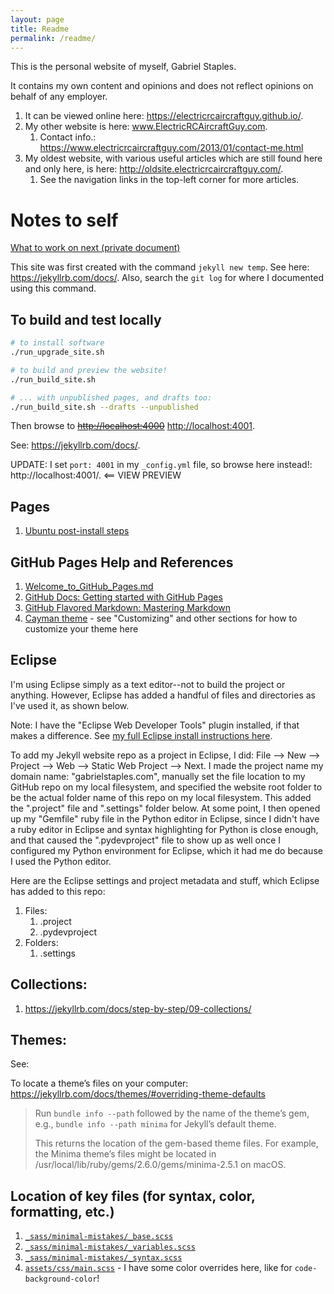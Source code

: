 ```yaml
---
layout: page
title: Readme
permalink: /readme/
---
```


<!--
The YAML front matter above tells Jekyll to process Liquid.
See: https://jekyllrb.com/docs/step-by-step/02-liquid/

Front matter is used to set variables for the page. See: https://jekyllrb.com/docs/step-by-step/03-front-matter/.
Ex:
my_number: 5  # now you can use this variable elsewhere with: `{{ page.my_number }}`
-->


This is the personal website of myself, Gabriel Staples.

It contains my own content and opinions and does not reflect opinions on behalf of any employer.

1. It can be viewed online here: https://electricrcaircraftguy.github.io/.
1. My other website is here: www.ElectricRCAircraftGuy.com.
    1. Contact info.: https://www.electricrcaircraftguy.com/2013/01/contact-me.html
1. My oldest website, with various useful articles which are still found here and only here, is here: http://oldsite.electricrcaircraftguy.com/.
    1. See the navigation links in the top-left corner for more articles.


# Notes to self

[What to work on next (private document)](https://docs.google.com/document/d/1OU-RhzRcdc3qY_txABohx3ohlPAxsHNOqEdSRxIjAXU/edit)

This site was first created with the command `jekyll new temp`. See here: https://jekyllrb.com/docs/. Also, search the `git log` for where I documented using this command.


## To build and test locally

```bash
# to install software
./run_upgrade_site.sh

# to build and preview the website!
./run_build_site.sh

# ... with unpublished pages, and drafts too:
./run_build_site.sh --drafts --unpublished
```

Then browse to <s><http://localhost:4000></s> <http://localhost:4001>.

See: https://jekyllrb.com/docs/.

UPDATE: I set `port: 4001` in my `_config.yml` file, so browse here instead!: http://localhost:4001/. <== VIEW PREVIEW


## Pages

1. [Ubuntu post-install steps](20190919-post_ubuntu_18_todos.md)


## GitHub Pages Help and References

1. [Welcome_to_GitHub_Pages.md](Welcome_to_GitHub_Pages.md)
1. [GitHub Docs: Getting started with GitHub Pages](https://docs.github.com/en/free-pro-team@latest/github/working-with-github-pages/getting-started-with-github-pages)
1. [GitHub Flavored Markdown: Mastering Markdown](https://guides.github.com/features/mastering-markdown/)
1. [Cayman theme](https://github.com/pages-themes/cayman) - see "Customizing" and other sections for how to customize your theme here


## Eclipse

I'm using Eclipse simply as a text editor--not to build the project or anything. However, Eclipse has added a handful of files and directories as I've used it, as shown below.

Note: I have the "Eclipse Web Developer Tools" plugin installed, if that makes a difference. See [my full Eclipse install instructions here][eclipse_pdf].

To add my Jekyll website repo as a project in Eclipse, I did: File --> New --> Project --> Web --> Static Web Project --> Next. I made the project name my domain name: "gabrielstaples.com", manually set the file location to my GitHub repo on my local filesystem, and specified the website root folder to be the actual folder name of this repo on my local filesystem. This added the ".project" file and ".settings" folder below. At some point, I then opened up my "Gemfile" ruby file in the Python editor in Eclipse, since I didn't have a ruby editor in Eclipse and syntax highlighting for Python is close enough, and that caused the ".pydevproject" file to show up as well once I configured my Python environment for Eclipse, which it had me do because I used the Python editor.

Here are the Eclipse settings and project metadata and stuff, which Eclipse has added to this repo:

1. Files:
    1. .project
    1. .pydevproject
1. Folders:
    1. .settings


## Collections:
1. https://jekyllrb.com/docs/step-by-step/09-collections/


## Themes:

See:

To locate a theme’s files on your computer: https://jekyllrb.com/docs/themes/#overriding-theme-defaults

> Run `bundle info --path` followed by the name of the theme’s gem, e.g., `bundle info --path minima` for Jekyll’s default theme.
>
> This returns the location of the gem-based theme files. For example, the Minima theme’s files might be located in /usr/local/lib/ruby/gems/2.6.0/gems/minima-2.5.1 on macOS.


## Location of key files (for syntax, color, formatting, etc.)
1. [`_sass/minimal-mistakes/_base.scss`](_sass/minimal-mistakes/_base.scss)
1. [`_sass/minimal-mistakes/_variables.scss`](_sass/minimal-mistakes/_variables.scss)
1. [`_sass/minimal-mistakes/_syntax.scss`](_sass/minimal-mistakes/_syntax.scss)
1. [`assets/css/main.scss`](assets/css/main.scss) - I have some color overrides here, like for `code-background-color`!



  [eclipse_pdf]: https://github.com/ElectricRCAircraftGuy/eRCaGuy_dotfiles/blob/master/eclipse/Eclipse%20setup%20instructions%20on%20a%20new%20Linux%20(or%20other%20OS)%20computer.pdf
